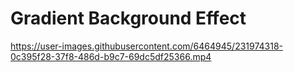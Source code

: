 # Gradient Background Effect


https://user-images.githubusercontent.com/6464945/231974318-0c395f28-37f8-486d-b9c7-69dc5df25366.mp4

